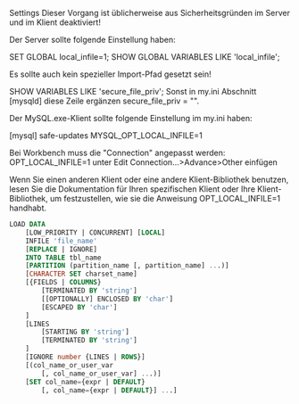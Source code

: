 Settings
Dieser Vorgang ist üblicherweise aus Sicherheitsgründen im Server und im Klient deaktiviert!


Der Server sollte folgende Einstellung haben:

SET GLOBAL local_infile=1;
SHOW GLOBAL VARIABLES LIKE 'local_infile';

Es sollte auch kein spezieller Import-Pfad gesetzt sein!

SHOW VARIABLES LIKE 'secure_file_priv';
Sonst in my.ini Abschnitt [mysqld] diese Zeile ergänzen  secure_file_priv = "".


Der MySQL.exe-Klient sollte folgende Einstellung im my.ini haben:

[mysql]
safe-updates
MYSQL_OPT_LOCAL_INFILE=1

Bei Workbench muss die "Connection" angepasst werden: 
OPT_LOCAL_INFILE=1 unter Edit Connection...>Advance>Other einfügen

Wenn Sie einen anderen Klient oder eine andere Klient-Bibliothek benutzen, lesen Sie die Dokumentation für Ihren spezifischen Klient oder Ihre Klient-Bibliothek, um festzustellen, wie sie die Anweisung OPT_LOCAL_INFILE=1 handhabt.

```SQL
LOAD DATA
    [LOW_PRIORITY | CONCURRENT] [LOCAL]
    INFILE 'file_name'
    [REPLACE | IGNORE]
    INTO TABLE tbl_name
    [PARTITION (partition_name [, partition_name] ...)]
    [CHARACTER SET charset_name]
    [{FIELDS | COLUMNS}
        [TERMINATED BY 'string']
        [[OPTIONALLY] ENCLOSED BY 'char']
        [ESCAPED BY 'char']
    ]
    [LINES
        [STARTING BY 'string']
        [TERMINATED BY 'string']
    ]
    [IGNORE number {LINES | ROWS}]
    [(col_name_or_user_var
        [, col_name_or_user_var] ...)]
    [SET col_name={expr | DEFAULT}
        [, col_name={expr | DEFAULT}] ...]
```